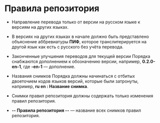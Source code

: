 # Правила репозитория

- Направление перевода только от версии на русском языке к версиям на других языках.

- В версиях на других языках в начале должно быть представлено объяснение аббревиатуры **ПИФ**, которое транслитерируется на другой язык как есть с русского без учёта перевода.

- Законченные улучшения переводов для текущей версии Порядка снабжаются дополнением к обозначению версии, например, **0.2.0-en-1**, где **-en-1** — дополнение.

- Названия снимков Порядка должны начинаться с отбитых двоеточием кодов языков версий, которые были затронуты, например, **ru en : Название снимка**.

- Снимки правил репозитория должны содержать только изменения правил репозитория.

- **-- Правила репозитория --** — название всех снимков правил репозитория.